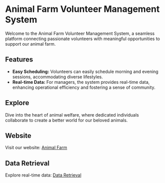 # Animal Farm Volunteer Management System

Welcome to the Animal Farm Volunteer Management System, a seamless platform connecting passionate volunteers with meaningful opportunities to support our animal farm.

## Features

- **Easy Scheduling:** Volunteers can easily schedule morning and evening sessions, accommodating diverse lifestyles.
- **Real-time Data:** For managers, the system provides real-time data, enhancing operational efficiency and fostering a sense of community.

## Explore

Dive into the heart of animal welfare, where dedicated individuals collaborate to create a better world for our beloved animals.

## Website

Visit our website: [Animal Farm](https://animalfarm-qqai.onrender.com/)

## Data Retrieval

Explore real-time data: [Data Retrieval](https://animal-farm-api.onrender.com/retrievedata)
